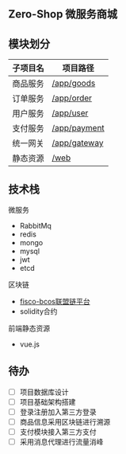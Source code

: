 ## Zero-Shop 微服务商城

## 模块划分

| 子项目名 | 项目路径                                |
|------|-------------------------------------|
| 商品服务 | [/app/goods](./app/goods/README.md) |
| 订单服务 | [/app/order](./app/order)           |
| 用户服务 | [/app/user](./app/user)             |
| 支付服务 | [/app/payment](./app/payment)       |
| 统一网关 | [/app/gateway](./app/gateway)       |
| 静态资源 | [/web](./web)                       |

## 技术栈
微服务
- RabbitMq
- redis
- mongo
- mysql
- jwt
- etcd

区块链
- [fisco-bcos联盟链平台](https://fisco-bcos-documentation.readthedocs.io/zh-cn/latest/index.html)
- solidity合约

前端静态资源
- vue.js

## 待办
- [ ] 项目数据库设计
- [ ] 项目基础架构搭建
- [ ] 登录注册加入第三方登录
- [ ] 商品信息采用区块链进行溯源
- [ ] 支付模块接入第三方支付
- [ ] 采用消息代理进行流量消峰
